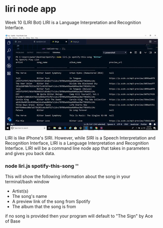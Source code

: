 # liri node app
Week 10 (LIRI Bot) LIRI is a Language Interpretation and Recognition Interface.

![liri node ap](images/results.jpg)

LIRI is like iPhone's SIRI. However, while SIRI is a Speech Interpretation and Recognition Interface, LIRI is a Language Interpretation and Recognition Interface. LIRI will be a command line node app that takes in parameters and gives you back data.

### node liri.js spotify-this-song '<song name here>'

This will show the following information about the song in your terminal/bash window

   * Artist(s)
   * The song's name
   * A preview link of the song from Spotify
   * The album that the song is from

if no song is provided then your program will default to
"The Sign" by Ace of Base
